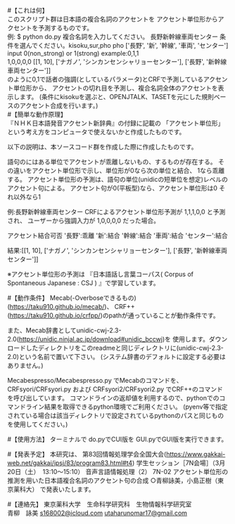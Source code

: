 #【これは何】<br>
このスクリプト群は日本語の複合名詞のアクセントを
アクセント単位形からアクセントを予測するものです。
<br>
例:
$ python do.py
複合名詞を入力してください。
長野新幹線車両センター
条件を選んでください。kisoku,sur,pho
pho
['長野', '新', '幹線', '車両', 'センター']
input 0(non_strong) or 1(strong) example:0,1,1
<br>
1,0,0,0,0
[[1, 10], ['ナガノ', 'シンカンセンシャリョーセンター'], ['長野', '新幹線車両センター']]
<br>
のように0,1で話者の強調(としているパラメータ)とCRFで予測しているアクセント単位形から、
アクセントの切れ目を予測し、複合名詞全体のアクセントを表示します。
(条件にkisokuを選ぶと、OPENJTALK、TASETを元にした規則ベースのアクセント合成を行います。)
<br>
#【簡単な動作原理】<br>
『ＮＨＫ日本語発音アクセント新辞典』の付録に記載の
「アクセント単位形」という考え方をコンピュータで使えないかと作成したものです。

以下の説明は、本ソースコード群を作成した際に作成したものです。

語句のにはある単位でアクセントが乖離しないもの、するものが存在する。
その違いをアクセント単位形で示し、単位形が0なら次の単位と結合、
1なら乖離する。
アクセント単位形の予測は、語句の単位(unidicの短単位を想定)レベルのアクセント句による。
アクセント句が0(平板型)なら、アクセント単位形は0
それ以外なら1

例:長野新幹線車両センター
CRFによるアクセント単位形予測が
1,1,1,0,0
と予測され、
ユーザーから強調入力が
1,0,0,0,0
だった場合。

アクセント結合可否
'長野':乖離
'新':結合
'幹線':結合
'車両':結合
'センター':結合

結果:[[1, 10], ['ナガノ', 'シンカンセンシャリョーセンター'], ['長野', '新幹線車両センター']]

※アクセント単位形の予測は
『日本語話し言葉コーパス( Corpus of Spontaneous Japanese : CSJ ) 』で学習しています。

#【動作条件】
Mecab(-Overboseできるもの)(https://taku910.github.io/mecab/)、
CRF++(https://taku910.github.io/crfpp/)のpathが通っていることが動作条件です。

また、Mecab辞書としてunidic-cwj-2.3-2.0(https://unidic.ninjal.ac.jp/download#unidic_bccwj)を
使用します。ダウンロードしたディレクトリをこのreadmeと同じディレクトリに(unidic-cwj-2.3-2.0)という名前で置いて下さい。
(システム辞書のデフォルトに設定する必要はありません。)

Mecabespresso/Mecabespresso.py でMecabのコマンドを、
CRFsyori/CRFsyori.py および CRFsyori2/CRFsyori2.py でCRF++のコマンドを呼び出しています。
コマンドラインの返却値を利用するので、pythonでのコマンドライン結果を取得できるpython環境でご利用ください。
(pyenv等で指定されている場合は該当ディレクトリで設定されているpythonのパスと同じものを使用してください。)

#【使用方法】
ターミナルで
do.pyでCUI版を
GUI.pyでGUI版を実行できます。

#【発表予定】
本研究は、
第83回情報処理学会全国大会(https://www.gakkai-web.net/gakkai/ipsj/83/program83.html#t4)
学生セッション［7N会場］（3月20日（土）　13:10〜15:10）
音声言語情報処理（2）
7N-02
アクセント単位形の推測を用いた日本語複合名詞のアクセント句の合成
○青柳詠美，小島正樹（東京薬科大）
で発表いたします。

#【連絡先】
東京薬科大学　生命科学研究科　生物情報科学研究室<br>
青柳　詠美
s168002@icloud.com
utaharunomar17@gmail.com
